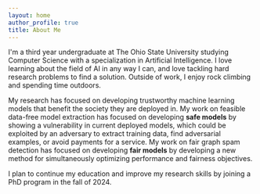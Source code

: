 ```yaml
---
layout: home
author_profile: true
title: About Me
---
```


I'm a third year undergraduate at The Ohio State University studying Computer Science with a specialization in Artificial Intelligence. I love learning about the field of AI in any way I can, and love tackling hard research problems to find a solution. Outside of work, I enjoy rock climbing and spending time outdoors.

My research has focused on developing trustworthy machine learning models that benefit the society they are deployed in. My work on feasible data-free model extraction has focused on developing **safe models** by showing a vulnerability in current deployed models, which could be exploited by an adversary to extract training data, find adversarial examples, or avoid payments for a service. My work on fair graph spam detection has focused on developing **fair models** by developing a new method for simultaneously optimizing performance and fairness objectives.

I plan to continue my education and improve my research skills by joining a PhD program in the fall of 2024.
